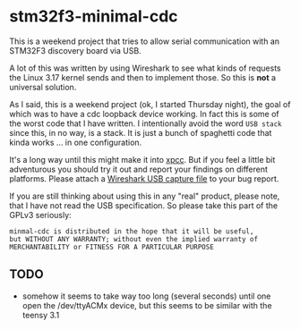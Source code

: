 # stm32f3-minimal-cdc

This is a weekend project that tries to allow serial communication
with an STM32F3 discovery board via USB.

A lot of this was written by using Wireshark to see what kinds of requests
the Linux 3.17 kernel sends and then to implement those. So this is
**not** a universal solution.

As I said, this is a weekend project (ok, I started Thursday night), the goal
of which was to have a cdc loopback device working. In fact this is some of
the worst code that I have written. I intentionally avoid the word
`USB stack` since this, in no way, is a stack. It is just a bunch of
spaghetti code that kinda works ... in one configuration.

It's a long way until this might make it into
[xpcc](https://github.com/roboterclubaachen/xpcc).
But if you feel a little bit adventurous you should try it out and
report your findings on different platforms. Please attach a
[Wireshark USB capture file](http://wiki.wireshark.org/CaptureSetup/USB)
to your bug report.

If you are still thinking about using this in any "real" product,
please note, that I have not read the USB specification. So please
take this part of the GPLv3 seriously:

~~~
minmal-cdc is distributed in the hope that it will be useful,
but WITHOUT ANY WARRANTY; without even the implied warranty of
MERCHANTABILITY or FITNESS FOR A PARTICULAR PURPOSE
~~~

## TODO
* somehow it seems to take way too long (several seconds) until one
  open the /dev/ttyACMx device, but this seems to be similar with the
  teensy 3.1
